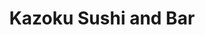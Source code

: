 ---
layout: place
title: Kazoku Sushi and Bar
permalink: /north-carolina/mt-airy/kazoku-sushi-and-bar.html
stateAbbr: NC
stateName: North Carolina
cityName: Mt Airy
seo:
  type: restaurant
  links: https://linktr.ee/kazokuMA
place_id: ChIJrau7z6g9UogRGnnECdgowdI
photos:
  - name: >-
      places/ChIJrau7z6g9UogRGnnECdgowdI/photos/AeeoHcKyneUVkc0FO0cbAJJKfJj8qxR_7Xvdk_6_-DJlyQml1JKm5lyYERlBuRsMxk-Iy-NcfPkl_fB2m-XCJvddKHYMnvA9EouNB6mr65ZA6T03Xtl3cLMDIWbN1f4NcnHcXM_0YEyJGrK8a51LtYTSSzgDIBb5XomTSTtCN_OOo5DcMih-lWaJ1uIjmiG9yf9NRZ8L62wox-CdecfE2YnO5_pSq9IpFo-u_F7rGyWPseM14EGHAVk-RoaRcFYSFIOfkw5ZITdp3F8_pVjdsrpERFvHbBt5ckywVI-tDBQRCXxBKKFzuOA9vR7Wp2x0qA4RtkuoRXfzJgB0TTNynyRhQX1vW1VoCTGN_AQm-DmyFa917PB1a7-4OWx5BsUorLwH4D4QFlxFcEbSQwifIBkxxPVcAlu16zvcoD-M8P3qAZcBcKPM
    widthPx: 4032
    heightPx: 3024
    authorAttributions:
      - displayName: Mike Nencetti
        uri: https://maps.google.com/maps/contrib/109493931289280014437
        photoUri: >-
          https://lh3.googleusercontent.com/a-/ALV-UjV7yIRqGv9cY3wzX-L-FnT-OZ1uW9BQo0SgzXNWOTVB4O2TXbA6zA=s100-p-k-no-mo
    flagContentUri: >-
      https://www.google.com/local/imagery/report/?cb_client=maps_api_places.places_api&image_key=!1e10!2sCIHM0ogKEICAgID3hafR2QE&hl=en-US
    googleMapsUri: >-
      https://www.google.com/maps/place//data=!3m4!1e2!3m2!1sCIHM0ogKEICAgID3hafR2QE!2e10!4m2!3m1!1s0x88523da8cfbbabad:0xd2c128d809c4791a
  - name: >-
      places/ChIJrau7z6g9UogRGnnECdgowdI/photos/AeeoHcKTPZvsMdYE9eaZL5-4V5lC05TOviGS4HUjbf9w-lIK6HnTbA6Mr1D8b096KJn9P3mooookaH9THkNZYr-FHM61fZawU6QJ_hYLQsGiZXqWPL0u_4TidxRH1jhz_xztl68jJyL4j3ku4G1GEdjsHZ7hcou1b0dbUOBFD1ZRjzhZRz2WuQTgm6AR0jpjvF9MCNQOrF0o2L7lF2dtdgIkOKXds3peRae3fKRdRp7W_UcKmLYPJNRLb57lf2Se2U-9In2XJLUpXdakFhobXIaOleqFapK__fQEUGKRc7Ur_KeLkg
    widthPx: 1080
    heightPx: 1080
    authorAttributions:
      - displayName: Kazoku Sushi and Bar
        uri: https://maps.google.com/maps/contrib/109400202942297718688
        photoUri: >-
          https://lh3.googleusercontent.com/a-/ALV-UjWsZkH2EbSU39AiGwu8S2sfA0GeKPh7TP93xAUo4Ihf15-Bn3s=s100-p-k-no-mo
    flagContentUri: >-
      https://www.google.com/local/imagery/report/?cb_client=maps_api_places.places_api&image_key=!1e10!2sAF1QipPJ8ghgO02d3pQNUAWBlRR07w_RB7f7KS18lVZw&hl=en-US
    googleMapsUri: >-
      https://www.google.com/maps/place//data=!3m4!1e2!3m2!1sAF1QipPJ8ghgO02d3pQNUAWBlRR07w_RB7f7KS18lVZw!2e10!4m2!3m1!1s0x88523da8cfbbabad:0xd2c128d809c4791a
  - name: >-
      places/ChIJrau7z6g9UogRGnnECdgowdI/photos/AeeoHcJoC1q3dDic11YbC1vUtcHS04Vds1XPInUGrrnq52dj0qB2ogmIGw-VGWKdHOBMAu9AaXG6TKgrNTKlZDRPjwNLKb3IquQhiG2XohrdK-hJrX5zGd321Esg--jp_F0SLc4XYlwducTB4ZBOXqLKxuxEvOY-Myh4lMle6nVeev-sGNYD2kKjBEqqabADxxkzgwzaIRrVJ3CQWbcf6YffrU3Po5bYuRG8IG2lY8n5da9OqPmS9d0bDfLgIU7sa5WRTWwIS8yK8eszybT0LcxK9PGI3mfuOxJGoxKzLUtgiNVY-Q
    widthPx: 2048
    heightPx: 1365
    authorAttributions:
      - displayName: Kazoku Sushi and Bar
        uri: https://maps.google.com/maps/contrib/109400202942297718688
        photoUri: >-
          https://lh3.googleusercontent.com/a-/ALV-UjWsZkH2EbSU39AiGwu8S2sfA0GeKPh7TP93xAUo4Ihf15-Bn3s=s100-p-k-no-mo
    flagContentUri: >-
      https://www.google.com/local/imagery/report/?cb_client=maps_api_places.places_api&image_key=!1e10!2sAF1QipNnXbOBahRfKfxtAAjbl4SEoi9oBzIAfeXjigNK&hl=en-US
    googleMapsUri: >-
      https://www.google.com/maps/place//data=!3m4!1e2!3m2!1sAF1QipNnXbOBahRfKfxtAAjbl4SEoi9oBzIAfeXjigNK!2e10!4m2!3m1!1s0x88523da8cfbbabad:0xd2c128d809c4791a
  - name: >-
      places/ChIJrau7z6g9UogRGnnECdgowdI/photos/AeeoHcK_Q3zy7cpe2BIh7WBg4NmKH2Wi-imnOqsETmNEUVMV9E8yl7-PANohssjF3S1HLsqfl963v0n-c_GGYCiCqSM_VYPGXuozoDdVOTzzaevA2N22WdLOEEGqjvmAy9inBs6Pd8MJllGcI3CUOqGHhGo1gpxTiOMJCOciIJBuBa7F3UBkt3yiPGrw8Hpctmk0zehlcq62UHkTdS_hVyOFzg5LtacwC6tE4UyQwkXYw20PHbXAPX6Eg0j_L5x82hKPy6ksDIeWJCQBgqWWdx3ugPK4THLDhPjmzIudTa0PzMPEfg
    widthPx: 2048
    heightPx: 1365
    authorAttributions:
      - displayName: Kazoku Sushi and Bar
        uri: https://maps.google.com/maps/contrib/109400202942297718688
        photoUri: >-
          https://lh3.googleusercontent.com/a-/ALV-UjWsZkH2EbSU39AiGwu8S2sfA0GeKPh7TP93xAUo4Ihf15-Bn3s=s100-p-k-no-mo
    flagContentUri: >-
      https://www.google.com/local/imagery/report/?cb_client=maps_api_places.places_api&image_key=!1e10!2sAF1QipNrrjkwBK-c3MP90Vl_n6idlKR8CVgyhvxKHJVg&hl=en-US
    googleMapsUri: >-
      https://www.google.com/maps/place//data=!3m4!1e2!3m2!1sAF1QipNrrjkwBK-c3MP90Vl_n6idlKR8CVgyhvxKHJVg!2e10!4m2!3m1!1s0x88523da8cfbbabad:0xd2c128d809c4791a
  - name: >-
      places/ChIJrau7z6g9UogRGnnECdgowdI/photos/AeeoHcKdtlZfMrrCcNm-sxnLYg8-IdQWt0tFbbbqIpOqdchJbb6zvR1Lsl8PIzbvIELAQTB1g3SAYwu4wNTbVfb3-KXRS099RKC0lGthkadnheonqZq4FA36TR3a46Cg5LdfOfxwlgN0pquF6UbMyuPa65_ltgfzSTbfSw57v_2w7gVyWEpv4YMhl1ryH8vVEQbwkIdpnzumi-JN6So9FT67r6uJQc4d2D3X-L59YGpc0uqgcMg2WnUvEM-5woIpKGBx9RoDzLjw66zLXMUyr-vdJNW26TQRzRMD1ClSdHmiQhZPQA
    widthPx: 2048
    heightPx: 1365
    authorAttributions:
      - displayName: Kazoku Sushi and Bar
        uri: https://maps.google.com/maps/contrib/109400202942297718688
        photoUri: >-
          https://lh3.googleusercontent.com/a-/ALV-UjWsZkH2EbSU39AiGwu8S2sfA0GeKPh7TP93xAUo4Ihf15-Bn3s=s100-p-k-no-mo
    flagContentUri: >-
      https://www.google.com/local/imagery/report/?cb_client=maps_api_places.places_api&image_key=!1e10!2sAF1QipNEVMX-kL5ITCYqRM6AFsrNvG3tbfyibpcWWdtR&hl=en-US
    googleMapsUri: >-
      https://www.google.com/maps/place//data=!3m4!1e2!3m2!1sAF1QipNEVMX-kL5ITCYqRM6AFsrNvG3tbfyibpcWWdtR!2e10!4m2!3m1!1s0x88523da8cfbbabad:0xd2c128d809c4791a
  - name: >-
      places/ChIJrau7z6g9UogRGnnECdgowdI/photos/AeeoHcJeubeoH-b4bKlRKdw9RaXWZIfLhQD4KL6UjbJRwm02G0V4YvBHtapNql8jg_YjHUO_yU796TCVng1wTColqOmhwZ0DcrVtHK_DHHnDLdp7Py-nsPKsnP4EARA09n27tQNLcSxMl6DXl31SzwHJ-1AM3u1Yaop10WIaSmH3PvjOG0W2DcaX6dDZJs5fRIIwjL5YaY0HYD4aF30bKc8z64WsSCXKwTpscmjhieK7VwF01AB1dt94t68mDQ5Z2YVH4iTRDRP-bX9ae2RkRskf_Mf240zmo5xR5fxPavejFjglniRRxLp06CZy2cAtEOUc79iSL6xuc64yPsUz5Y7USbv6VSWYFahrS3MlsGO6lPvEMlcuQekVeR_UJNzjzWboKIvWE87hZ0e6uta4ITc-HUN95cRYH57sd-p6b_oHSXb4Cw
    widthPx: 4000
    heightPx: 3000
    authorAttributions:
      - displayName: chaplain jessup
        uri: https://maps.google.com/maps/contrib/108074193582431914199
        photoUri: >-
          https://lh3.googleusercontent.com/a-/ALV-UjV1DJT_FdSnEE81H7Tcq4DHizesiRkbGRcAjZO_2BEJMF3Gx6EJ6Q=s100-p-k-no-mo
    flagContentUri: >-
      https://www.google.com/local/imagery/report/?cb_client=maps_api_places.places_api&image_key=!1e10!2sCIHM0ogKEICAgICb6MWGQw&hl=en-US
    googleMapsUri: >-
      https://www.google.com/maps/place//data=!3m4!1e2!3m2!1sCIHM0ogKEICAgICb6MWGQw!2e10!4m2!3m1!1s0x88523da8cfbbabad:0xd2c128d809c4791a
  - name: >-
      places/ChIJrau7z6g9UogRGnnECdgowdI/photos/AeeoHcKsKQDQ1LVzOBpokUPZyHazMkOMM0msidkt_7m-zX1_Ug_lWaIGVm4DzEYZi-NMzFiludaC8KgAtkn-N8YqakD5mu9oKizPIriehNnaak_d3wDzKPFuwuuG3SxLT6Pvtt68XsDuhT0vh9Xys3rXimGhgJ342LENvg1k1awvdXqUY_Uw7oRt0R1SFDLAHQ2Aq0sGGjvbYW_uYT5z2csIrenNvsxViSQ91Unfo60NEMqW5aOwyA8lM1zdx4KZLo45S2KzrXUYCgSMTjwG1r0ucWSIyC915hBhfxmQzXN3i0yg_6Zw6G-TKrxQ9LohNljRoQLBhNTociLktbqfbHi86a5GRI8Fc37RpkmUscDfqXHpoVE8huH3dhrwcsPBsR6fcKfksZ3n9HHieY7HefRZfnTYRCTyiOFulKJrgJxhctuDIg
    widthPx: 4000
    heightPx: 3000
    authorAttributions:
      - displayName: Aang
        uri: https://maps.google.com/maps/contrib/104410484554594805155
        photoUri: >-
          https://lh3.googleusercontent.com/a-/ALV-UjV9hE_tMxaXu6q2YPhKWccEAVlQlLtytfsN_Ky3jiMxzvdVpoxv=s100-p-k-no-mo
    flagContentUri: >-
      https://www.google.com/local/imagery/report/?cb_client=maps_api_places.places_api&image_key=!1e10!2sCIHM0ogKEICAgID6-or2HA&hl=en-US
    googleMapsUri: >-
      https://www.google.com/maps/place//data=!3m4!1e2!3m2!1sCIHM0ogKEICAgID6-or2HA!2e10!4m2!3m1!1s0x88523da8cfbbabad:0xd2c128d809c4791a
  - name: >-
      places/ChIJrau7z6g9UogRGnnECdgowdI/photos/AeeoHcLizLpucWAjLdEMY_sOipxORqpe-V3F80GF6o-cQHXKsJIez4Qg7cN6oQq97C3vj7d0GSq6b-a_HKRY6vF6WkHdey_a1MXnw5FrKbkfBu_yhuLuDPSBRZofrhPAawip1bAZYOfk2CackOPmIYT01dquI67kBDzAzy9WmsQynCTIYLRtPrsyaIfGoW9G63WqGjJL-hcYUjVaPK6AGgsKQIvVT20EpMGwKoJhwbm4zG3fDqbQfvUFIivZ1AE7DyYiAmMZskY2kd-51Jx04dc6rjOI5s2Lq1bfhKQvlQ8eqee7PA
    widthPx: 2048
    heightPx: 1365
    authorAttributions:
      - displayName: Kazoku Sushi and Bar
        uri: https://maps.google.com/maps/contrib/109400202942297718688
        photoUri: >-
          https://lh3.googleusercontent.com/a-/ALV-UjWsZkH2EbSU39AiGwu8S2sfA0GeKPh7TP93xAUo4Ihf15-Bn3s=s100-p-k-no-mo
    flagContentUri: >-
      https://www.google.com/local/imagery/report/?cb_client=maps_api_places.places_api&image_key=!1e10!2sAF1QipNs-0La8SquiHKetTVkgY2iVOEv7wSx8r5mAHgA&hl=en-US
    googleMapsUri: >-
      https://www.google.com/maps/place//data=!3m4!1e2!3m2!1sAF1QipNs-0La8SquiHKetTVkgY2iVOEv7wSx8r5mAHgA!2e10!4m2!3m1!1s0x88523da8cfbbabad:0xd2c128d809c4791a
  - name: >-
      places/ChIJrau7z6g9UogRGnnECdgowdI/photos/AeeoHcLkbTxrf2MLnqKNv6ZcMulQyOfFugsd7L7BdR6Wmo6gO27vpWEK969swH6M3-9k8tI_YGoUbo8z8uN3mVtqMfkXk_XxFsGaiALudTkFyflxwvIKFI3JYkHe1lpjqzDOvGI46F2DNxWeW0dZlawYVe178zIbmpfwf54MIHUdxa3kaK1ncg2cjfq7syxk3qX5pzXyagC_0L5O15XwzKpuSmre9F-TxIhlV7I0Gb8elk03CIjUGeF21rtg_BKzKmtNswM62SMv_31-YPwVwEczI7fOIzSAVu2fWPpxgvNqUVrklg
    widthPx: 4204
    heightPx: 3805
    authorAttributions:
      - displayName: Kazoku Sushi and Bar
        uri: https://maps.google.com/maps/contrib/109400202942297718688
        photoUri: >-
          https://lh3.googleusercontent.com/a-/ALV-UjWsZkH2EbSU39AiGwu8S2sfA0GeKPh7TP93xAUo4Ihf15-Bn3s=s100-p-k-no-mo
    flagContentUri: >-
      https://www.google.com/local/imagery/report/?cb_client=maps_api_places.places_api&image_key=!1e10!2sAF1QipNEnN9iB4XcVqUVTf4gP7jj68gwCiqIk1nTYeH7&hl=en-US
    googleMapsUri: >-
      https://www.google.com/maps/place//data=!3m4!1e2!3m2!1sAF1QipNEnN9iB4XcVqUVTf4gP7jj68gwCiqIk1nTYeH7!2e10!4m2!3m1!1s0x88523da8cfbbabad:0xd2c128d809c4791a
  - name: >-
      places/ChIJrau7z6g9UogRGnnECdgowdI/photos/AeeoHcLqtcXcYaiWNxY_ljJnhAHNtCszT_IxheLDzfN-5ndN0qGhA8pqCT1W5uxIJOIrA4sdZGR6uhGo4JR9jWOn0MXnt6IafVhs3oK3pG-Ct4L-f1LAtdqnogOiBJS_jMnWmJgZyRJHf7WbhxHdcqWINDlWpvaOI4kr_7DUYKaMKZU23rKhL9rqWrOMZVYqxdynuZDVdiV3iMZf-G1S2DHz6GTbpbQAigEpG2ctTeNacXj7BnKEOSa6MraaGzADXpwH7OYW_KQGBOCICX6qb86h_dANfC8235-5kGhfq5o2Wbmwvod-QY-cd9KwQYrtGxNm6lq6ZIR5mSgj1P5sbC66VZCq3AxOa6W2pFb3mBWTVXIw7F8oOprdI4me5zBCWx11dArRy_3y_6gUmz4l9WED35FHijO3hJDyiH7aPIV9nXI
    widthPx: 4663
    heightPx: 3232
    authorAttributions:
      - displayName: Mike Nencetti
        uri: https://maps.google.com/maps/contrib/109493931289280014437
        photoUri: >-
          https://lh3.googleusercontent.com/a-/ALV-UjV7yIRqGv9cY3wzX-L-FnT-OZ1uW9BQo0SgzXNWOTVB4O2TXbA6zA=s100-p-k-no-mo
    flagContentUri: >-
      https://www.google.com/local/imagery/report/?cb_client=maps_api_places.places_api&image_key=!1e10!2sCIHM0ogKEICAgID3hafROQ&hl=en-US
    googleMapsUri: >-
      https://www.google.com/maps/place//data=!3m4!1e2!3m2!1sCIHM0ogKEICAgID3hafROQ!2e10!4m2!3m1!1s0x88523da8cfbbabad:0xd2c128d809c4791a
address: 121 Franklin St, Mt Airy, NC 27030, USA
street: 121 Franklin St
city: Mt Airy
state: NC
zip: '27030'
country: USA
neighborhood: null
latitude: '36.500402'
longitude: '-80.608149'
accessibility_options:
  wheelchairAccessibleParking: true
  wheelchairAccessibleEntrance: true
  wheelchairAccessibleRestroom: true
  wheelchairAccessibleSeating: true
business_status: OPERATIONAL
name: Kazoku Sushi and Bar
google_maps_links:
  directionsUri: >-
    https://www.google.com/maps/dir//''/data=!4m7!4m6!1m1!4e2!1m2!1m1!1s0x88523da8cfbbabad:0xd2c128d809c4791a!3e0
  placeUri: https://maps.google.com/?cid=15186464326811941146
  writeAReviewUri: >-
    https://www.google.com/maps/place//data=!4m3!3m2!1s0x88523da8cfbbabad:0xd2c128d809c4791a!12e1
  reviewsUri: >-
    https://www.google.com/maps/place//data=!4m4!3m3!1s0x88523da8cfbbabad:0xd2c128d809c4791a!9m1!1b1
  photosUri: >-
    https://www.google.com/maps/place//data=!4m3!3m2!1s0x88523da8cfbbabad:0xd2c128d809c4791a!10e5
primary_type: Sushi Restaurant
opening_hours:
  regular: null
  current: null
secondary_opening_hours:
  regular:
    weekdayDescriptions: null
    type: null
  current:
    weekdayDescriptions: null
    type: null
phone: (336) 648-8700
price_level: null
price_range: $10 &ndash; $20
rating: '4.5'
rating_count: 0
website: https://linktr.ee/kazokuMA
description: >-
  Discover Kazoku Sushi in Mt Airy, NC$$$Kazoku Sushi and Bar in Mt Airy, NC,
  stands out as a welcoming spot for those seeking authentic Japanese flavors in
  a relaxed setting. This sushi restaurant offers a diverse array of fresh
  rolls, hibachi dishes, and creative cocktails, making it a go-to choice for
  casual dining experiences. With its family-friendly vibe and thoughtful menu
  options like kid-sized portions, it's easy to enjoy a meal that balances fun
  and tradition. The establishment's accessible features and inviting decor
  enhance the overall appeal, drawing in locals and visitors looking for quality
  sushi options nearby.
generative_summary: >-
  Discover Kazoku Sushi in Mt Airy, NC$$$Kazoku Sushi and Bar in Mt Airy, NC,
  stands out as a welcoming spot for those seeking authentic Japanese flavors in
  a relaxed setting. This sushi restaurant offers a diverse array of fresh
  rolls, hibachi dishes, and creative cocktails, making it a go-to choice for
  casual dining experiences. With its family-friendly vibe and thoughtful menu
  options like kid-sized portions, it's easy to enjoy a meal that balances fun
  and tradition. The establishment's accessible features and inviting decor
  enhance the overall appeal, drawing in locals and visitors looking for quality
  sushi options nearby.
generative_disclosure: Summarized by AI using the Grok-3-Mini model.
reviews:
  - name: >-
      places/ChIJrau7z6g9UogRGnnECdgowdI/reviews/ChdDSUhNMG9nS0VJQ0FnSUQzdlpHVTBBRRAB
    relativePublishTimeDescription: 4 months ago
    rating: 5
    text:
      text: >-
        Cute little Japanese restaurant near Mt Airy downtown. Huge selection of
        rolls and sushi, hibachi. Full bar with cocktails, beer, wine and sake.
        Portions are good for the price. We did sharable appetizers and it was
        plenty of food for us. Josie, was very friendly and gave great
        recommendations for food and other things to do in the area. The decor
        was beautiful, I love all the art and kimonos.
      languageCode: en
    originalText:
      text: >-
        Cute little Japanese restaurant near Mt Airy downtown. Huge selection of
        rolls and sushi, hibachi. Full bar with cocktails, beer, wine and sake.
        Portions are good for the price. We did sharable appetizers and it was
        plenty of food for us. Josie, was very friendly and gave great
        recommendations for food and other things to do in the area. The decor
        was beautiful, I love all the art and kimonos.
      languageCode: en
    authorAttribution:
      displayName: Jo Covington Nencetti
      uri: https://www.google.com/maps/contrib/108531404472156550398/reviews
      photoUri: >-
        https://lh3.googleusercontent.com/a-/ALV-UjVRXaOcniCEHmkIVbBvXIK7xi9uo3o5AUauTuqvQiiIZgTflBXDyg=s128-c0x00000000-cc-rp-mo-ba6
    publishTime: '2024-11-18T02:36:04.092641Z'
    flagContentUri: >-
      https://www.google.com/local/review/rap/report?postId=ChdDSUhNMG9nS0VJQ0FnSUQzdlpHVTBBRRAB&d=17924085&t=1
    googleMapsUri: >-
      https://www.google.com/maps/reviews/data=!4m6!14m5!1m4!2m3!1sChdDSUhNMG9nS0VJQ0FnSUQzdlpHVTBBRRAB!2m1!1s0x88523da8cfbbabad:0xd2c128d809c4791a
  - name: >-
      places/ChIJrau7z6g9UogRGnnECdgowdI/reviews/ChdDSUhNMG9nS0VJQ0FnSUQzaGFmUnFRRRAB
    relativePublishTimeDescription: 4 months ago
    rating: 5
    text:
      text: >-
        We sat at the cool bar.  They have 2. We got gyoza for an appetizer and
        we shared a bowl called Guaca-Poke.  Both very good.  Both shareable. 
        Josie was very friendly and helpful. We went early on a Saturday. Josie
        said it gets very busy.
      languageCode: en
    originalText:
      text: >-
        We sat at the cool bar.  They have 2. We got gyoza for an appetizer and
        we shared a bowl called Guaca-Poke.  Both very good.  Both shareable. 
        Josie was very friendly and helpful. We went early on a Saturday. Josie
        said it gets very busy.
      languageCode: en
    authorAttribution:
      displayName: Mike Nencetti
      uri: https://www.google.com/maps/contrib/109493931289280014437/reviews
      photoUri: >-
        https://lh3.googleusercontent.com/a-/ALV-UjV7yIRqGv9cY3wzX-L-FnT-OZ1uW9BQo0SgzXNWOTVB4O2TXbA6zA=s128-c0x00000000-cc-rp-mo-ba5
    publishTime: '2024-11-16T22:03:15.419652Z'
    flagContentUri: >-
      https://www.google.com/local/review/rap/report?postId=ChdDSUhNMG9nS0VJQ0FnSUQzaGFmUnFRRRAB&d=17924085&t=1
    googleMapsUri: >-
      https://www.google.com/maps/reviews/data=!4m6!14m5!1m4!2m3!1sChdDSUhNMG9nS0VJQ0FnSUQzaGFmUnFRRRAB!2m1!1s0x88523da8cfbbabad:0xd2c128d809c4791a
  - name: >-
      places/ChIJrau7z6g9UogRGnnECdgowdI/reviews/ChZDSUhNMG9nS0VJQ0FnTURBeWNueER3EAE
    relativePublishTimeDescription: 2 months ago
    rating: 5
    text:
      text: >-
        From a simple salad to the Sushi & Sashimi, fresh and delicious. From
        waitress to the chef at the bar, the service was great!
      languageCode: en
    originalText:
      text: >-
        From a simple salad to the Sushi & Sashimi, fresh and delicious. From
        waitress to the chef at the bar, the service was great!
      languageCode: en
    authorAttribution:
      displayName: C C
      uri: https://www.google.com/maps/contrib/113027410136387303726/reviews
      photoUri: >-
        https://lh3.googleusercontent.com/a/ACg8ocLKbGkmh6UpgqrMM7kJqZqLHSHZEQiE4GrBAMc8lKcpPaLD=s128-c0x00000000-cc-rp-mo-ba5
    publishTime: '2025-02-10T02:36:48.609410Z'
    flagContentUri: >-
      https://www.google.com/local/review/rap/report?postId=ChZDSUhNMG9nS0VJQ0FnTURBeWNueER3EAE&d=17924085&t=1
    googleMapsUri: >-
      https://www.google.com/maps/reviews/data=!4m6!14m5!1m4!2m3!1sChZDSUhNMG9nS0VJQ0FnTURBeWNueER3EAE!2m1!1s0x88523da8cfbbabad:0xd2c128d809c4791a
  - name: >-
      places/ChIJrau7z6g9UogRGnnECdgowdI/reviews/ChZDSUhNMG9nS0VJQ0FnSURYaThhUkZBEAE
    relativePublishTimeDescription: 5 months ago
    rating: 5
    text:
      text: >-
        I recently had the pleasure of dining at Kazoku Sushi and Bar, and I can
        confidently say it was an exceptional experience from start to finish!
        The food was absolutely delicious, with fresh and flavorful sushi that
        left me wanting more. What made the evening even more memorable was our
        server, Traci George.


        Traci is hands down the best server I've ever encountered. Her warm and
        inviting personality, combined with her high energy, made our visit
        truly enjoyable. She was attentive without being intrusive, and her
        recommendations were spot on!


        If you're looking for a fantastic dining experience with amazing food
        and top-notch service, Kazoku Sushi and Bar is the place to go. Thank
        you, Traci, for making our night so special!
      languageCode: en
    originalText:
      text: >-
        I recently had the pleasure of dining at Kazoku Sushi and Bar, and I can
        confidently say it was an exceptional experience from start to finish!
        The food was absolutely delicious, with fresh and flavorful sushi that
        left me wanting more. What made the evening even more memorable was our
        server, Traci George.


        Traci is hands down the best server I've ever encountered. Her warm and
        inviting personality, combined with her high energy, made our visit
        truly enjoyable. She was attentive without being intrusive, and her
        recommendations were spot on!


        If you're looking for a fantastic dining experience with amazing food
        and top-notch service, Kazoku Sushi and Bar is the place to go. Thank
        you, Traci, for making our night so special!
      languageCode: en
    authorAttribution:
      displayName: Chad Hutchens
      uri: https://www.google.com/maps/contrib/115708375009377528339/reviews
      photoUri: >-
        https://lh3.googleusercontent.com/a/ACg8ocICvKipUoHdzA6mj6kQNwZfTVFSai9ucVeq7yhzVkP6wwT4cg=s128-c0x00000000-cc-rp-mo
    publishTime: '2024-10-31T02:44:55.035074Z'
    flagContentUri: >-
      https://www.google.com/local/review/rap/report?postId=ChZDSUhNMG9nS0VJQ0FnSURYaThhUkZBEAE&d=17924085&t=1
    googleMapsUri: >-
      https://www.google.com/maps/reviews/data=!4m6!14m5!1m4!2m3!1sChZDSUhNMG9nS0VJQ0FnSURYaThhUkZBEAE!2m1!1s0x88523da8cfbbabad:0xd2c128d809c4791a
  - name: >-
      places/ChIJrau7z6g9UogRGnnECdgowdI/reviews/ChdDSUhNMG9nS0VJQ0FnSUN2a1pYYy1RRRAB
    relativePublishTimeDescription: 4 months ago
    rating: 5
    text:
      text: >-
        Sushi is not the norm in our town, but Kazoku always delivers! They have
        extremely fresh fish and some very unique combinations of flavors. I can
        say the Thirsty Souls roll is one of my personal favorites! My wife
        enjoys the hibachi and the kiddos enjoy being introduced to the sushi
        life! Easy atmosphere and fun bar.
      languageCode: en
    originalText:
      text: >-
        Sushi is not the norm in our town, but Kazoku always delivers! They have
        extremely fresh fish and some very unique combinations of flavors. I can
        say the Thirsty Souls roll is one of my personal favorites! My wife
        enjoys the hibachi and the kiddos enjoy being introduced to the sushi
        life! Easy atmosphere and fun bar.
      languageCode: en
    authorAttribution:
      displayName: Michael Barnes
      uri: https://www.google.com/maps/contrib/103757756025114760133/reviews
      photoUri: >-
        https://lh3.googleusercontent.com/a-/ALV-UjUSp-0LjeCa4QJNHXfQKq1z-xIIZReb4OFNOge3t7Egewd6a6UB=s128-c0x00000000-cc-rp-mo-ba3
    publishTime: '2024-12-11T23:32:09.627384Z'
    flagContentUri: >-
      https://www.google.com/local/review/rap/report?postId=ChdDSUhNMG9nS0VJQ0FnSUN2a1pYYy1RRRAB&d=17924085&t=1
    googleMapsUri: >-
      https://www.google.com/maps/reviews/data=!4m6!14m5!1m4!2m3!1sChdDSUhNMG9nS0VJQ0FnSUN2a1pYYy1RRRAB!2m1!1s0x88523da8cfbbabad:0xd2c128d809c4791a
review_summary: >-
  What Guests Are Saying About This Spot$$$Visitors to this sushi place often
  praise the fresh and flavorful dishes, highlighting the variety of rolls and
  hibachi that make every meal feel satisfying and inventive. Many appreciate
  the generous portions and welcoming atmosphere, which add to the overall
  enjoyment without overwhelming the senses. Folks frequently mention the
  attentive service and family-friendly vibe, making it a solid pick for groups
  or casual outings. While some note it gets busy during peak times, the
  consistent positives around taste and value keep the feedback upbeat,
  encouraging others to try this hidden gem for a reliable sushi experience.
review_disclosure: Summarized by AI using the Grok-3-Mini model.
parking_options:
  freeParkingLot: true
  freeStreetParking: true
  valetParking: false
payment_options:
  acceptsCreditCards: true
  acceptsDebitCards: true
  acceptsCashOnly: false
  acceptsNfc: true
allow_dogs: null
curbside_pickup: null
delivery: true
dine_in: true
good_for_children: true
good_for_groups: true
good_for_sports: false
live_music: false
menu_for_children: false
outdoor_seating: false
reservable: true
restroom: true
serves_beer: true
serves_breakfast: false
serves_brunch: null
serves_cocktails: true
serves_coffee: true
serves_dinner: true
serves_dessert: true
serves_lunch: true
serves_vegetarian_food: true
serves_wine: true
takeout: true
update_category: pro
places_description: null

---
